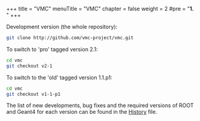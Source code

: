 +++
title = "VMC"
menuTitle = "VMC"
chapter = false
weight = 2
#pre = "<b>1. </b>"
+++

Development version (the whole repository):
```bash 
git clone http://github.com/vmc-project/vmc.git
```

To switch to 'pro' tagged version 2.1:
```bash
cd vmc
git checkout v2-1
```

To switch to the 'old' tagged version 1.1.p1:
```bash
cd vmc
git checkout v1-1-p1
```

The list of new developments, bug fixes and the required versions of ROOT and Geant4 for each version can be found in the [History](https://github.com/vmc-project/vmc/blob/master/History) file.
